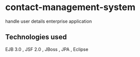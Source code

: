 # contact-management-system
handle user details enterprise application

Technologies used
----------------------
EJB 3.0 , JSF 2.0 , JBoss , JPA , Eclipse 

